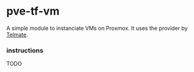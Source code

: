 # pve-tf-vm

A simple module to instanciate VMs on Proxmox. It uses the provider by [Telmate](https://registry.terraform.io/namespaces/Telmate).

### instructions

TODO
